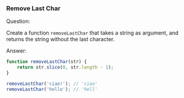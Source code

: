 

### Remove Last Char

Question:

Create a function `removeLastChar` that takes a string as argument, and returns the string without the last character.


Answer:

```javascript
function removeLastChar(str) {
    return str.slice(0, str.length - 1);
}

removeLastChar('ciao!'); // 'ciao'
removeLastChar('hello'); // 'hell'
```